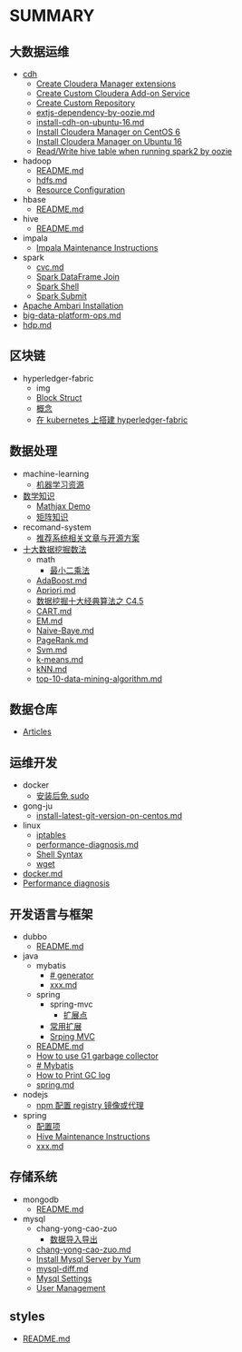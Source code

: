 # SUMMARY

## 大数据运维

* [cdh](big-data-platform-ops/cdh/DEFAULT.md)
    * [Create Cloudera Manager extensions ](big-data-platform-ops/cdh/create-cloudera-manager-extensions.md)
    * [Create Custom Cloudera Add-on Service](big-data-platform-ops/cdh/create-custom-cloudera-add-on-service.md)
    * [Create Custom Repository ](big-data-platform-ops/cdh/create-custom-repository.md)
    * [extjs-dependency-by-oozie.md](big-data-platform-ops/cdh/extjs-dependency-by-oozie.md)
    * [install-cdh-on-ubuntu-16.md](big-data-platform-ops/cdh/install-cdh-on-ubuntu-16.md)
    * [Install Cloudera Manager on CentOS 6](big-data-platform-ops/cdh/install-cloudera-manager-on-centos-6.md)
    * [Install Cloudera Manager on Ubuntu 16](big-data-platform-ops/cdh/install-cm-on-ubuntu-16.md)
    * [Read/Write hive table when running spark2 by oozie](big-data-platform-ops/cdh/readwrite-hive-table-when-running-spark2-by-oozie.md)
* hadoop
    * [README.md](big-data-platform-ops/hadoop/README.md)
    * [hdfs.md](big-data-platform-ops/hadoop/hdfs.md)
    * [Resource Configuration](big-data-platform-ops/hadoop/resource-configuration.md)
* hbase
    * [README.md](big-data-platform-ops/hbase/README.md)
* hive
    * [README.md](big-data-platform-ops/hive/README.md)
* impala
    * [Impala Maintenance Instructions](big-data-platform-ops/impala/maintenance-instructions.md)
* spark
    * [cvc.md](big-data-platform-ops/spark/cvc.md)
    * [Spark DataFrame Join](big-data-platform-ops/spark/spark-dataframe-join.md)
    * [Spark Shell](big-data-platform-ops/spark/spark-shell.md)
    * [Spark Submit](big-data-platform-ops/spark/spark-submit.md)
* [Apache Ambari Installation](big-data-platform-ops/apache-ambari-installation.md)
* [big-data-platform-ops.md](big-data-platform-ops/big-data-platform-ops.md)
* [hdp.md](big-data-platform-ops/hdp.md)

## 区块链

* hyperledger-fabric
    * img
    * [Block Struct](blockchain/hyperledger-fabric/block-struct.md)
    * [概念](blockchain/hyperledger-fabric/concept.md)
    * [在 kubernetes 上搭建 hyperledger-fabric](blockchain/hyperledger-fabric/deploy-fabric-on-kubernetes.md)

## 数据处理

* machine-learning
    * [机器学习资源](data-process/machine-learning/study-resource.md)
* [数学知识](data-process/math/DEFAULT.md)
    * [Mathjax Demo](data-process/math/mathjax-demo.md)
    * [矩阵知识](data-process/math/matrix.md)
* recomand-system
    * [推荐系统相关文章与开源方案](data-process/recomand-system/atricles-and-systems.md)
* [十大数据挖掘数法](data-process/top-10-data-mining-algorithm/DEFAULT.md)
    * math
        * [最小二乘法](data-process/top-10-data-mining-algorithm/math/least-squares.md)
    * [AdaBoost.md](data-process/top-10-data-mining-algorithm/AdaBoost.md)
    * [Apriori.md](data-process/top-10-data-mining-algorithm/Apriori.md)
    * [数据挖掘十大经典算法之 C4.5](data-process/top-10-data-mining-algorithm/C4.5.md)
    * [CART.md](data-process/top-10-data-mining-algorithm/CART.md)
    * [EM.md](data-process/top-10-data-mining-algorithm/EM.md)
    * [Naive-Baye.md](data-process/top-10-data-mining-algorithm/Naive-Baye.md)
    * [PageRank.md](data-process/top-10-data-mining-algorithm/PageRank.md)
    * [Svm.md](data-process/top-10-data-mining-algorithm/Svm.md)
    * [k-means.md](data-process/top-10-data-mining-algorithm/k-means.md)
    * [kNN.md](data-process/top-10-data-mining-algorithm/kNN.md)
    * [top-10-data-mining-algorithm.md](data-process/top-10-data-mining-algorithm/top-10-data-mining-algorithm.md)

## 数据仓库

* [Articles](data-warehouse/wen-zhang-zhai-xuan.md)

## 运维开发

* docker
    * [安装后免 sudo ](devops/docker/an-zhuang-hou-mian-sudo.md)
* gong-ju
    * [install-latest-git-version-on-centos.md](devops/gong-ju/install-latest-git-version-on-centos.md)
* linux
    * [iptables](devops/linux/iptables.md)
    * [performance-diagnosis.md](devops/linux/performance-diagnosis.md)
    * [Shell Syntax](devops/linux/shell-syntax.md)
    * [wget ](devops/linux/wget.md)
* [docker.md](devops/docker.md)
* [Performance diagnosis](devops/linux.md)

## 开发语言与框架

* dubbo
    * [README.md](langue-and-frameworks/dubbo/README.md)
* java
    * mybatis
        * [# generator](langue-and-frameworks/java/mybatis/xx.md)
        * [xxx.md](langue-and-frameworks/java/mybatis/xxx.md)
    * spring
        * spring-mvc
            * [扩展点](langue-and-frameworks/java/spring/spring-mvc/zi-ding-yi-can-shu-jie-xi.md)
        * [常用扩展](langue-and-frameworks/java/spring/chang-yong-kuo-zhan.md)
        * [Srping MVC](langue-and-frameworks/java/spring/spring-mvc.md)
    * [README.md](langue-and-frameworks/java/README.md)
    * [How to use G1 garbage collector](langue-and-frameworks/java/how-to-use-g1-garbage-collector.md)
    * [# Mybatis](langue-and-frameworks/java/mybatis.md)
    * [How to Print GC log](langue-and-frameworks/java/print-gc-log.md)
    * [spring.md](langue-and-frameworks/java/spring.md)
* nodejs
    * [npm 配置 registry 镜像或代理](langue-and-frameworks/nodejs/pei-zhiregistry-jing-xiang-huo-dai-li.md)
* spring
    * [配置项](langue-and-frameworks/spring/README.md)
    * [Hive Maintenance Instructions](langue-and-frameworks/spring/maintenance-instructions.md)
    * [xxx.md](langue-and-frameworks/spring/xxx.md)

## 存储系统

* mongodb
    * [README.md](storage-system/mongodb/README.md)
* mysql
    * chang-yong-cao-zuo
        * [数据导入导出](storage-system/mysql/chang-yong-cao-zuo/dao-ru-dao-chu.md)
    * [chang-yong-cao-zuo.md](storage-system/mysql/chang-yong-cao-zuo.md)
    * [Install Mysql Server by Yum](storage-system/mysql/install-by-yum.md)
    * [mysql-diff.md](storage-system/mysql/mysql-diff.md)
    * [Mysql Settings](storage-system/mysql/settings.md)
    * [User Management](storage-system/mysql/user-manager.md)

## styles

* [README.md](styles/README.md)
